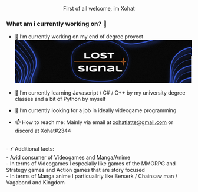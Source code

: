 <p align="center">First of all welcome, im Xohat</p>

### What am i currently working on? 👋

- 🔭 I’m currently working on my end of degree proyect
![banner](https://github.com/Xohat/Xohat/blob/main/banner.png?raw=true)

- 🌱 I’m currently learning Javascript / C# / C++ by my university degree classes and a bit of Python by myself
- 👯 I’m currently looking for a job in ideally videogame programming
- 📫 How to reach me: Mainly via email at xohatlatte@gmail.com or discord at Xohat#2344
<br />
- ⚡ Additional facts: 
<br />
- Avid consumer of Videogames and Manga/Anime <br />
- In terms of Videogames I especially like games of the MMORPG and Strategy games and Action games that are story focused <br />
- In terms of Manga anime I particuallrly like Berserk / Chainsaw man / Vagabond and Kingdom <br />

<!--
**Xohat/Xohat** is a ✨ _special_ ✨ repository because its `README.md` (this file) appears on your GitHub profile.

formely known as Arturo

Here are some ideas to get you started:

- 👯 I’m looking to collaborate on ...
- 🤔 I’m looking for help with ...
- 💬 Ask me about ...
- 😄 Pronouns: ...
-->
